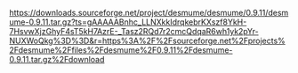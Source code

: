 https://downloads.sourceforge.net/project/desmume/desmume/0.9.11/desmume-0.9.11.tar.gz?ts=gAAAAABnhc_LLNXkkIdrqkebrKXszf8YkH-7HsvwXjzGhyF4sT5kH7AzrE-_Tasz2RQd7r2cmcQdqaR6wh1yk2pYr-NUXWoQkg%3D%3D&r=https%3A%2F%2Fsourceforge.net%2Fprojects%2Fdesmume%2Ffiles%2Fdesmume%2F0.9.11%2Fdesmume-0.9.11.tar.gz%2Fdownload

